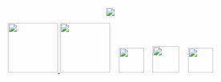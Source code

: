 <p align="center">
  <a href="https://aocattleya.com/" /><img src="https://user-images.githubusercontent.com/39142850/88430972-5e10c500-ce34-11ea-8f9d-e5f0967879ec.png" /></a>
</p>
<p align="center">
  <a href="https://github-readme-stats.vercel.app/api?username=aocattleya&count_private=true"><img src="https://github-readme-stats.vercel.app/api?username=aocattleya&count_private=true&hide=issues" height="100px;" />
  <a href="https://github-readme-stats.vercel.app/api/top-langs/?username=aocattleya&layout=compact"><img src="https://github-readme-stats.vercel.app/api/top-langs/?username=aocattleya&layout=compact" height="100px;" /></a></a><a>　</a>
  <a href="https://twitter.com/aocattleya"><img src="https://user-images.githubusercontent.com/39142850/88427403-cd36eb00-ce2d-11ea-9cbc-eb981fd21b3a.png" width="50px;" /></a><a>　</a>
  <a href="https://qiita.com/aocattleya"><img src="https://user-images.githubusercontent.com/39142850/88427408-cf994500-ce2d-11ea-9125-a41bc9f0bb2e.png" width="53px;" /></a><a>　</a>
  <a href="https://lapras.com/public/QIOCQBE"><img src="https://user-images.githubusercontent.com/39142850/88427410-d0ca7200-ce2d-11ea-8d84-155f5a8bb63a.png" width="50px;" /></a>
<p>
<p align="center">
  <a href="https://twitter.com/aocattleya"><img src="https://img.shields.io/twitter/follow/aocattleya?style=social" height="17px;" /></a>
  <a href="http://qiita.com/aocattleya"><img src="https://qiita-badge.apiapi.app/s/aocattleya/followers.svg" height="17px;" /></a>
  <a href="http://qiita.com/aocattleya"><img src="https://qiita-badge.apiapi.app/s/aocattleya/contributions.svg" height="17px;" /></a>
<p>
